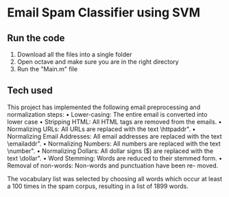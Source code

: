 # Email Spam Classifier using SVM
## Run the code

1. Download all the files into a single folder
2. Open octave and make sure you are in the right directory
3. Run the "Main.m" file

## Tech used
This project has implemented the following email preprocessing and normalization steps:
• Lower-casing: The entire email is converted into lower case
• Stripping HTML: All HTML tags are removed from the emails.
• Normalizing URLs: All URLs are replaced with the text \httpaddr".
• Normalizing Email Addresses: All email addresses are replaced
with the text \emailaddr".
• Normalizing Numbers: All numbers are replaced with the text
\number".
• Normalizing Dollars: All dollar signs ($) are replaced with the text
\dollar".
• Word Stemming: Words are reduced to their stemmed form.
• Removal of non-words: Non-words and punctuation have been re-
moved.

The vocabulary list was selected by choosing all words which occur at least a 100 times in the spam corpus, resulting in a list of 1899 words.

